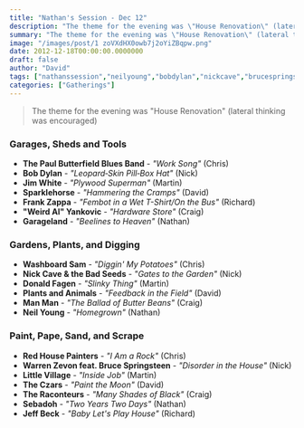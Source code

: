 ```yaml
---
title: "Nathan's Session - Dec 12"
description: "The theme for the evening was \"House Renovation\" (lateral thinking was encouraged)"
summary: "The theme for the evening was \"House Renovation\" (lateral thinking was encouraged)"
image: "/images/post/1 zoVXdHX0owb7j2oYiZBqpw.png"
date: 2012-12-18T00:00:00.0000000
draft: false
author: "David"
tags: ["nathanssession","neilyoung","bobdylan","nickcave","brucespringsteen","frankzappa","jeffbeck","donaldfagen","sparklehorse","warrenzevon","sebadoh","jimwhite","garageland","redhousepainters","theczars","littlevillage","thepaulbutterfieldbluesband","manman","washboardsam","theraconteurs","weirdalyankovic","plantsandanimals"]
categories: ["Gatherings"]
---
```

> The theme for the evening was "House Renovation" (lateral thinking was encouraged)
### Garages, Sheds and Tools
- **The Paul Butterfield Blues Band** - _"Work Song"_ (Chris)
- **Bob Dylan** - _"Leopard‐Skin Pill‐Box Hat"_ (Nick)
- **Jim White** - _"Plywood Superman"_ (Martin)
- **Sparklehorse** - _"Hammering the Cramps"_ (David)
- **Frank Zappa** - _"Fembot in a Wet T-Shirt/On the Bus"_ (Richard)
- **"Weird Al" Yankovic** - _"Hardware Store"_ (Craig)
- **Garageland** - _"Beelines to Heaven"_ (Nathan)
### Gardens, Plants, and Digging
- **Washboard Sam** - _"Diggin' My Potatoes"_ (Chris)
- **Nick Cave & the Bad Seeds** - _"Gates to the Garden"_ (Nick)
- **Donald Fagen** - _"Slinky Thing"_ (Martin)
- **Plants and Animals** - _"Feedback in the Field"_ (David)
- **Man Man** - _"The Ballad of Butter Beans"_ (Craig)
- **Neil Young** - _"Homegrown"_ (Nathan)
### Paint, Pape, Sand, and Scrape
- **Red House Painters** - _"I Am a Rock"_ (Chris)
- **Warren Zevon feat. Bruce Springsteen** - _"Disorder in the House"_ (Nick)
- **Little Village** - _"Inside Job"_ (Martin)
- **The Czars** - _"Paint the Moon"_ (David)
- **The Raconteurs** - _"Many Shades of Black"_ (Craig)
- **Sebadoh** - _"Two Years Two Days"_ (Nathan)
- **Jeff Beck** - _"Baby Let's Play House"_ (Richard)
